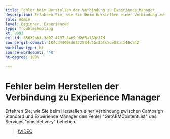 ```yaml
---
title: Fehler beim Herstellen der Verbindung zu Experience Manager
description: Erfahren Sie, wie Sie beim Herstellen einer Verbindung zwischen Campaign Standard und Experience Manager den Fehler "GetAEMContentList" des Services "nms:delivery" beheben.
role: Admin
level: Beginner, Experienced
type: Troubleshooting
kt: 8393
exl-id: 85632ab3-3d07-4737-84e9-d265a769c37d
source-git-commit: 184cd4469cd6872534d65c26fc5de08b4146c542
workflow-type: ht
source-wordcount: '48'
ht-degree: 100%

---
```


# Fehler beim Herstellen der Verbindung zu Experience Manager

Erfahren Sie, wie Sie beim Herstellen einer Verbindung zwischen Campaign Standard und Experience Manager den Fehler &quot;GetAEMContentList&quot; des Services &quot;nms:delivery&quot; beheben.

>[!VIDEO](https://video.tv.adobe.com/v/335897?quality=12)
